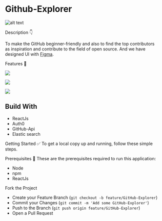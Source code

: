 # Github-Explorer
![alt text](https://cdn.discordapp.com/attachments/845649342793908226/846768296832925746/image.jpg)

Description 👇

To make the GitHub beginner-friendly and also to find the top contributors as inspiration and contribute to the field of open source. And we have designed UI with [Figma](https://www.figma.com/file/YXtnw5AEOB5s9IrXLFnUzL/squad?node-id=0%3A1/).

Features 🔎

![](https://cdn.discordapp.com/attachments/845649342793908226/846768211868254218/Screenshot_210.png)


![](https://cdn.discordapp.com/attachments/845649342793908226/846768216751865906/dashboard.JPG)


![](https://cdn.discordapp.com/attachments/845649342793908226/846768213752020992/error.JPG)

## Build With

- ReactJs
- Auth0
- GitHub-Api
- Elastic search

Getting Started ✅
To get a local copy up and running, follow these simple steps.

Prerequisites 📖
These are the prerequisites required to run this application:

- Node
- npm
- ReactJs

Fork the Project
- Create your Feature Branch (```git checkout -b feature/GitHub-Explorer```)
- Commit your Changes (```git commit -m 'Add some GitHub-Explorer'```)
- Push to the Branch (```git push origin feature/GitHub-Explorer```)
- Open a Pull Request




